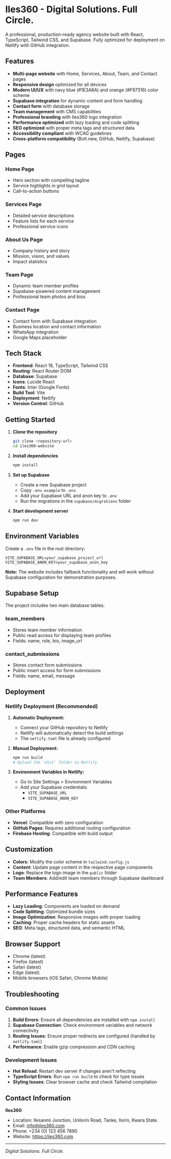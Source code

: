 # Iles360 - Digital Solutions. Full Circle.

A professional, production-ready agency website built with React, TypeScript, Tailwind CSS, and Supabase. Fully optimized for deployment on Netlify with GitHub integration.

## Features

- **Multi-page website** with Home, Services, About, Team, and Contact pages
- **Responsive design** optimized for all devices
- **Modern UI/UX** with navy blue (#1E3A8A) and orange (#F97316) color scheme
- **Supabase integration** for dynamic content and form handling
- **Contact form** with database storage
- **Team management** with CMS capabilities
- **Professional branding** with Iles360 logo integration
- **Performance optimized** with lazy loading and code splitting
- **SEO optimized** with proper meta tags and structured data
- **Accessibility compliant** with WCAG guidelines
- **Cross-platform compatibility** (Bolt.new, GitHub, Netlify, Supabase)

## Pages

### Home Page
- Hero section with compelling tagline
- Service highlights in grid layout
- Call-to-action buttons

### Services Page
- Detailed service descriptions
- Feature lists for each service
- Professional service icons

### About Us Page
- Company history and story
- Mission, vision, and values
- Impact statistics

### Team Page
- Dynamic team member profiles
- Supabase-powered content management
- Professional team photos and bios

### Contact Page
- Contact form with Supabase integration
- Business location and contact information
- WhatsApp integration
- Google Maps placeholder

## Tech Stack

- **Frontend**: React 18, TypeScript, Tailwind CSS
- **Routing**: React Router DOM
- **Database**: Supabase
- **Icons**: Lucide React
- **Fonts**: Inter (Google Fonts)
- **Build Tool**: Vite
- **Deployment**: Netlify
- **Version Control**: GitHub

## Getting Started

1. **Clone the repository**
   ```bash
   git clone <repository-url>
   cd iles360-website
   ```

2. **Install dependencies**
   ```bash
   npm install
   ```

3. **Set up Supabase**
   - Create a new Supabase project
   - Copy `.env.example` to `.env`
   - Add your Supabase URL and anon key to `.env`
   - Run the migrations in the `supabase/migrations` folder

4. **Start development server**
   ```bash
   npm run dev
   ```

## Environment Variables

Create a `.env` file in the root directory:

```env
VITE_SUPABASE_URL=your_supabase_project_url
VITE_SUPABASE_ANON_KEY=your_supabase_anon_key
```

**Note:** The website includes fallback functionality and will work without Supabase configuration for demonstration purposes.

## Supabase Setup

The project includes two main database tables:

### team_members
- Stores team member information
- Public read access for displaying team profiles
- Fields: name, role, bio, image_url

### contact_submissions
- Stores contact form submissions
- Public insert access for form submissions
- Fields: name, email, message

## Deployment

### Netlify Deployment (Recommended)

1. **Automatic Deployment:**
   - Connect your GitHub repository to Netlify
   - Netlify will automatically detect the build settings
   - The `netlify.toml` file is already configured

2. **Manual Deployment:**
   ```bash
   npm run build
   # Upload the 'dist' folder to Netlify
   ```

3. **Environment Variables in Netlify:**
   - Go to Site Settings > Environment Variables
   - Add your Supabase credentials:
     - `VITE_SUPABASE_URL`
     - `VITE_SUPABASE_ANON_KEY`

### Other Platforms

- **Vercel**: Compatible with zero configuration
- **GitHub Pages**: Requires additional routing configuration
- **Firebase Hosting**: Compatible with build output

## Customization

- **Colors**: Modify the color scheme in `tailwind.config.js`
- **Content**: Update page content in the respective page components
- **Logo**: Replace the logo image in the `public` folder
- **Team Members**: Add/edit team members through Supabase dashboard

## Performance Features

- **Lazy Loading**: Components are loaded on demand
- **Code Splitting**: Optimized bundle sizes
- **Image Optimization**: Responsive images with proper loading
- **Caching**: Proper cache headers for static assets
- **SEO**: Meta tags, structured data, and semantic HTML

## Browser Support

- Chrome (latest)
- Firefox (latest)
- Safari (latest)
- Edge (latest)
- Mobile browsers (iOS Safari, Chrome Mobile)

## Troubleshooting

### Common Issues

1. **Build Errors**: Ensure all dependencies are installed with `npm install`
2. **Supabase Connection**: Check environment variables and network connectivity
3. **Routing Issues**: Ensure proper redirects are configured (handled by `netlify.toml`)
4. **Performance**: Enable gzip compression and CDN caching

### Development Issues

- **Hot Reload**: Restart dev server if changes aren't reflecting
- **TypeScript Errors**: Run `npm run build` to check for type issues
- **Styling Issues**: Clear browser cache and check Tailwind compilation

## Contact Information

**Iles360**
- Location: Ilesanmi Junction, Unilorin Road, Tanke, Ilorin, Kwara State.
- Email: info@iles360.com
- Phone: +234 (0) 123 456 7890
- Website: https://iles360.com

---

*Digital Solutions. Full Circle.*
